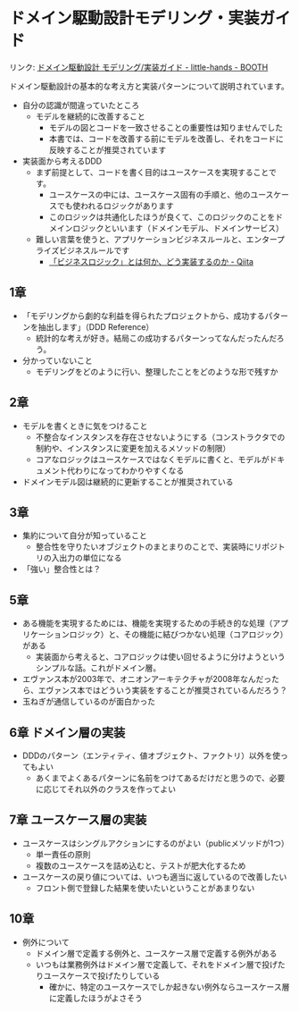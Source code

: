 # ドメイン駆動設計モデリング・実装ガイド

リンク: [ドメイン駆動設計 モデリング/実装ガイド - little-hands - BOOTH](https://booth.pm/ja/items/1835632)

ドメイン駆動設計の基本的な考え方と実装パターンについて説明されています。

- 自分の認識が間違っていたところ
	- モデルを継続的に改善すること
	    - モデルの図とコードを一致させることの重要性は知りませんでした
	    - 本書では、コードを改善する前にモデルを改善し、それをコードに反映することが推奨されています
- 実装面から考えるDDD
	- まず前提として、コードを書く目的はユースケースを実現することです。
		- ユースケースの中には、ユースケース固有の手順と、他のユースケースでも使われるロジックがあります
		- このロジックは共通化したほうが良くて、このロジックのことをドメインロジックといいます（ドメインモデル、ドメインサービス）
	- 難しい言葉を使うと、アプリケーションビジネスルールと、エンタープライズビジネスルールです
		- [「ビジネスロジック」とは何か、どう実装するのか - Qiita](https://qiita.com/os1ma/items/25725edfe3c2af93d735)

## 1章

- 「モデリングから劇的な利益を得られたプロジェクトから、成功するパターンを抽出します」（DDD Reference）
	- 統計的な考えが好き。結局この成功するパターンってなんだったんだろう。
- 分かっていないこと
	- モデリングをどのように行い、整理したことをどのような形で残すか

## 2章

- モデルを書くときに気をつけること
	- 不整合なインスタンスを存在させないようにする（コンストラクタでの制約や、インスタンスに変更を加えるメソッドの制限）
	- コアなロジックはユースケースではなくモデルに書くと、モデルがドキュメント代わりになってわかりやすくなる
- ドメインモデル図は継続的に更新することが推奨されている

## 3章

- 集約について自分が知っていること
	- 整合性を守りたいオブジェクトのまとまりのことで、実装時にリポジトリの入出力の単位になる
- 「強い」整合性とは？

## 5章

- ある機能を実現するためには、機能を実現するための手続き的な処理（アプリケーションロジック）と、その機能に結びつかない処理（コアロジック）がある
	- 実装面から考えると、コアロジックは使い回せるように分けようというシンプルな話。これがドメイン層。
- エヴァンス本が2003年で、オニオンアーキテクチャが2008年なんだったら、エヴァンス本ではどういう実装をすることが推奨されているんだろう？
- 玉ねぎが通信しているのが面白かった

## 6章 ドメイン層の実装

- DDDのパターン（エンティティ、値オブジェクト、ファクトリ）以外を使ってもよい
	- あくまでよくあるパターンに名前をつけてあるだけだと思うので、必要に応じてそれ以外のクラスを作ってよい

## 7章 ユースケース層の実装

- ユースケースはシングルアクションにするのがよい（publicメソッドが1つ）
	- 単一責任の原則
	- 複数のユースケースを詰め込むと、テストが肥大化するため
- ユースケースの戻り値については、いつも適当に返しているので改善したい
	- フロント側で登録した結果を使いたいということがあまりない

## 10章

- 例外について
	- ドメイン層で定義する例外と、ユースケース層で定義する例外がある
	- いつもは業務例外はドメイン層で定義して、それをドメイン層で投げたりユースケースで投げたりしている
		- 確かに、特定のユースケースでしか起きない例外ならユースケース層に定義したほうがよさそう

